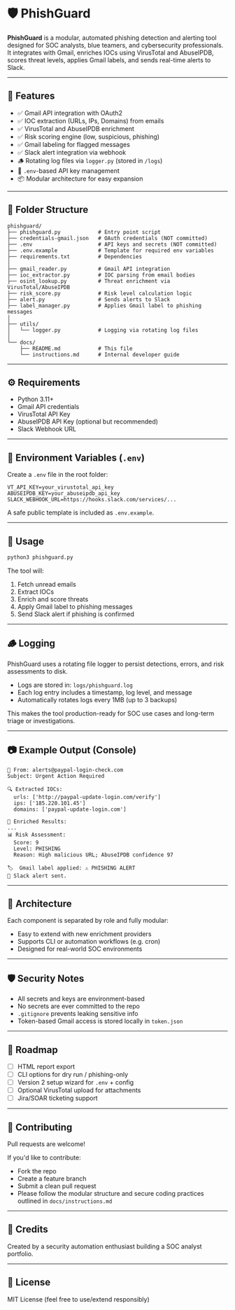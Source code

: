 # 🛡️ PhishGuard

**PhishGuard** is a modular, automated phishing detection and alerting tool designed for SOC analysts, blue teamers, and cybersecurity professionals. It integrates with Gmail, enriches IOCs using VirusTotal and AbuseIPDB, scores threat levels, applies Gmail labels, and sends real-time alerts to Slack.

---

## 🚀 Features

- ✅ Gmail API integration with OAuth2
- ✅ IOC extraction (URLs, IPs, Domains) from emails
- ✅ VirusTotal and AbuseIPDB enrichment
- ✅ Risk scoring engine (low, suspicious, phishing)
- ✅ Gmail labeling for flagged messages
- ✅ Slack alert integration via webhook
- 🪵 Rotating log files via `logger.py` (stored in `/logs`)
- 🔐 `.env`-based API key management
- 📦 Modular architecture for easy expansion

---

## 📁 Folder Structure

```
phishguard/
├── phishguard.py            # Entry point script
├── credentials-gmail.json   # OAuth credentials (NOT committed)
├── .env                     # API keys and secrets (NOT committed)
├── .env.example             # Template for required env variables
├── requirements.txt         # Dependencies
│
├── gmail_reader.py          # Gmail API integration
├── ioc_extractor.py         # IOC parsing from email bodies
├── osint_lookup.py          # Threat enrichment via VirusTotal/AbuseIPDB
├── risk_score.py            # Risk level calculation logic
├── alert.py                 # Sends alerts to Slack
├── label_manager.py         # Applies Gmail label to phishing messages
│
├── utils/
│   └── logger.py            # Logging via rotating log files
│
└── docs/
    ├── README.md            # This file
    └── instructions.md      # Internal developer guide
```

---

## ⚙️ Requirements

- Python 3.11+
- Gmail API credentials
- VirusTotal API Key
- AbuseIPDB API Key (optional but recommended)
- Slack Webhook URL

---

## 🔐 Environment Variables (`.env`)

Create a `.env` file in the root folder:

```
VT_API_KEY=your_virustotal_api_key
ABUSEIPDB_KEY=your_abuseipdb_api_key
SLACK_WEBHOOK_URL=https://hooks.slack.com/services/...
```

A safe public template is included as `.env.example`.

---

## 🧪 Usage

```bash
python3 phishguard.py
```

The tool will:
1. Fetch unread emails
2. Extract IOCs
3. Enrich and score threats
4. Apply Gmail label to phishing messages
5. Send Slack alert if phishing is confirmed

---

## 🪵 Logging

PhishGuard uses a rotating file logger to persist detections, errors, and risk assessments to disk.

- Logs are stored in: `logs/phishguard.log`
- Each log entry includes a timestamp, log level, and message
- Automatically rotates logs every 1MB (up to 3 backups)

This makes the tool production-ready for SOC use cases and long-term triage or investigations.

---

## 📷 Example Output (Console)

```
📨 From: alerts@paypal-login-check.com
Subject: Urgent Action Required

🔍 Extracted IOCs:
  urls: ['http://paypal-update-login.com/verify']
  ips: ['185.220.101.45']
  domains: ['paypal-update-login.com']

🧠 Enriched Results:
...
📊 Risk Assessment:
  Score: 9
  Level: PHISHING
  Reason: High malicious URL; AbuseIPDB confidence 97

🏷️  Gmail label applied: ⚠️ PHISHING ALERT
📣 Slack alert sent.
```

---

## 🧱 Architecture

Each component is separated by role and fully modular:
- Easy to extend with new enrichment providers
- Supports CLI or automation workflows (e.g. cron)
- Designed for real-world SOC environments

---

## 🛡️ Security Notes

- All secrets and keys are environment-based
- No secrets are ever committed to the repo
- `.gitignore` prevents leaking sensitive info
- Token-based Gmail access is stored locally in `token.json`

---

## 📌 Roadmap

- [ ] HTML report export
- [ ] CLI options for dry run / phishing-only
- [ ] Version 2 setup wizard for `.env` + config
- [ ] Optional VirusTotal upload for attachments
- [ ] Jira/SOAR ticketing support

---

## 🤝 Contributing

Pull requests are welcome!

If you'd like to contribute:
- Fork the repo
- Create a feature branch
- Submit a clean pull request
- Please follow the modular structure and secure coding practices outlined in `docs/instructions.md`

---

## 🧠 Credits

Created by a security automation enthusiast building a SOC analyst portfolio.

---

## 📄 License

MIT License (feel free to use/extend responsibly)
